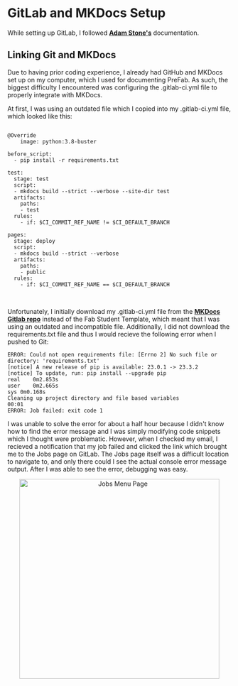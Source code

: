 # GitLab and MKDocs Setup

While setting up GitLab, I followed <a href="https://fabacademy.org/2023/labs/charlotte/students/adam-stone/lessons/week1/gitlab/">**Adam Stone's**</a> documentation. 

## Linking Git and MKDocs

Due to having prior coding experience, I already had GitHub and MKDocs set up on my computer, which I used for documenting PreFab. As such, the biggest difficulty I encountered was configuring the .gitlab-ci.yml file to properly integrate with MKDocs.

At first, I was using an outdated file which I copied into my .gitlab-ci.yml file, which looked like this:
<pre><code class="language-yml">	
@Override
	image: python:3.8-buster

before_script:
  - pip install -r requirements.txt

test:
  stage: test
  script:
  - mkdocs build --strict --verbose --site-dir test
  artifacts:
    paths:
    - test
  rules:
    - if: $CI_COMMIT_REF_NAME != $CI_DEFAULT_BRANCH

pages:
  stage: deploy
  script:
  - mkdocs build --strict --verbose
  artifacts:
    paths:
    - public
  rules:
    - if: $CI_COMMIT_REF_NAME == $CI_DEFAULT_BRANCH
</code></pre>
<br>

Unfortunately, I initially download my .gitlab-ci.yml file from the <a href="https://gitlab.com/pages/mkdocs">**MKDocs Gitlab repo**</a> instead of the Fab Student Template, which meant that I was using an outdated and incompatible file. Additionally, I did not download the requirements.txt file and thus I would recieve the following error when I pushed to Git:

<pre><code class="language-none">ERROR: Could not open requirements file: [Errno 2] No such file or directory: 'requirements.txt'
[notice] A new release of pip is available: 23.0.1 -> 23.3.2
[notice] To update, run: pip install --upgrade pip
real	0m2.853s
user	0m2.665s
sys	0m0.168s
Cleaning up project directory and file based variables
00:01
ERROR: Job failed: exit code 1
</code></pre>

I was unable to solve the error for about a half hour because I didn't know how to find the error message and I was simply modifying code snippets which I thought were problematic. However, when I checked my email, I recieved a notification that my job failed and clicked the link which brought me to the Jobs page on GitLab. The Jobs page itself was a difficult location to navigate to, and only there could I see the actual console error message output. After I was able to see the error, debugging was easy.

<center>
<img src="../../../pics/week1/jobs.jpg" alt="Jobs Menu Page" width="450"/>
</center>